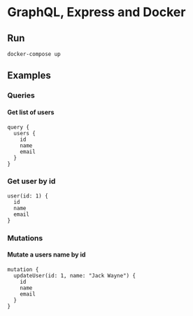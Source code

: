 # GraphQL, Express and Docker

## Run
`docker-compose up`

## Examples

### Queries

#### Get list of users
```gql
query {
  users {
    id
    name
    email
  }
}
```

### Get user by id
```gql
user(id: 1) {
  id
  name
  email
}
```

### Mutations

#### Mutate a users name by id
```gql
mutation {
  updateUser(id: 1, name: "Jack Wayne") {
    id
    name
    email
  }
}
```